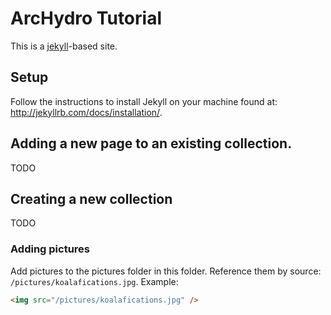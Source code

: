 # ArcHydro Tutorial #

This is a [jekyll](http://jekyllrb.com/)-based site.

## Setup

Follow the instructions to install Jekyll on your machine found at: <http://jekyllrb.com/docs/installation/>.

## Adding a new page to an existing collection.

TODO

## Creating a new collection

TODO

### Adding pictures

Add pictures to the pictures folder in this folder. Reference them by source:
`/pictures/koalafications.jpg`. Example:

```html
<img src="/pictures/koalafications.jpg" />
```